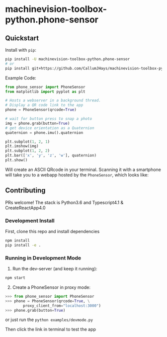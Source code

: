 # machinevision-toolbox-python.phone-sensor

## Quickstart

Install with `pip`:

```bash
pip install -U machinevision-toolbox-python.phone-sensor
# or
pip install git+https://github.com/CallumJHays/machinevision-toolbox-python.phone-sensor
```

Example Code:

```python
from phone_sensor import PhoneSensor
from matplotlib import pyplot as plt

# Hosts a webserver in a background thread.
# Display a QR code link to the app
phone = PhoneSensor(qrcode=True)

# wait for button press to snap a photo
img = phone.grab(button=True)
# get device orientation as a Quaternion
quaternion = phone.imu().quaternion

plt.subplot(1, 2, 1)
plt.imshow(img)
plt.subplot(1, 2, 2)
plt.bar(['x', 'y', 'z', 'w'], quaternion)
plt.show()
```

Will create an ASCII QRcode in your terminal. Scanning it with a smartphone will take you to a webapp hosted by the `PhoneSensor`, which looks like:

## Contributing

PRs welcome! The stack is Python3.6 and Typescript4.1 & CreateReactApp4.0

### Development Install

First, clone this repo and install dependencies

```bash
npm install
pip install -e .
```

### Running in Development Mode

1. Run the dev-server (and keep it running):

```bash
npm start
```

2. Create a PhoneSensor in proxy mode:

```python
>>> from phone_sensor import PhoneSensor
>>> phone = PhoneSensor(qrcode=True, \
        proxy_client_from="localhost:3000")
>>> phone.grab(button=True)
```

or just run the `python examples/devmode.py`

Then click the link in terminal to test the app
